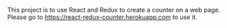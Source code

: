 This project is to use React and Redux to create a counter on a web page.
Please go to https://react-redux-counter.herokuapp.com to use it.